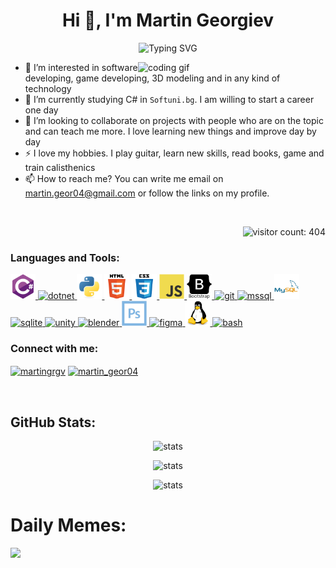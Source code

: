 <h1 align="center">Hi 👋, I'm Martin Georgiev</h1>

<p align="center">
  <img src="https://readme-typing-svg.demolab.com?font=Playfair+Display&weight=500&size=25&duration=3650&pause=1500&color=9B4993&center=true&vCenter=true&width=435&lines=Software+Engineer+Student;Studying+C%23+at+SoftUni" alt="Typing SVG"/>
</p>

<img align="right" src="https://media.tenor.com/YZPnGuPeZv8AAAAd/coding.gif" width=300px alt="coding gif">

- 👀 I’m interested in software developing, game developing, 3D modeling and in any kind of technology
- 🌱 I’m currently studying C# in `Softuni.bg`. I am willing to start a career one day
- 💞️ I’m looking to collaborate on projects with people who are on the topic and can teach me more. I love learning new things and improve day by day
- ⚡ I love my hobbies. I play guitar, learn new skills, read books, game and train calisthenics
- 📫 How to reach me? You can write me email on martin.geor04@gmail.com or follow the links on my profile.

<br/>
<p align="right"><img src="https://komarev.com/ghpvc/?username=martingrgv&label=Profile%20Visitors&color=9b4993&style=flat" alt="visitor count: 404"/></p>

<h3 align="left">Languages and Tools:</h3>

<p align="left"> <a href="https://www.w3schools.com/cs/" target="_blank" rel="noreferrer"> <img src="https://raw.githubusercontent.com/devicons/devicon/master/icons/csharp/csharp-original.svg" alt="csharp" width="40" height="40"/> </a> <a href="https://dotnet.microsoft.com/" target="_blank" rel="noreferrer"> <img src="https://img.shields.io/badge/.NET-5C2D91?style=for-the-badge&logo=.net&logoColor=white" alt="dotnet" width="60" height="40/> </a> <a href="https://www.python.org" target="_blank" rel="noreferrer"> <img src="https://raw.githubusercontent.com/devicons/devicon/master/icons/python/python-original.svg" alt="python" width="40" height="40"/> </a> <a href="https://www.w3.org/html/" target="_blank" rel="noreferrer"> <img src="https://raw.githubusercontent.com/devicons/devicon/master/icons/html5/html5-original-wordmark.svg" alt="html5" width="40" height="40"/> </a> <a href="https://www.w3schools.com/css/" target="_blank" rel="noreferrer"> <img src="https://raw.githubusercontent.com/devicons/devicon/master/icons/css3/css3-original-wordmark.svg" alt="css3" width="40" height="40"/> </a> <a href="https://developer.mozilla.org/en-US/docs/Web/JavaScript" target="_blank" rel="noreferrer"> <img src="https://raw.githubusercontent.com/devicons/devicon/master/icons/javascript/javascript-original.svg" alt="javascript" width="40" height="40"/> </a> <a href="https://getbootstrap.com" target="_blank" rel="noreferrer"> <img src="https://raw.githubusercontent.com/devicons/devicon/master/icons/bootstrap/bootstrap-plain-wordmark.svg" alt="bootstrap" width="40" height="40"/> </a> <a href="https://git-scm.com/" target="_blank" rel="noreferrer"> <img src="https://www.vectorlogo.zone/logos/git-scm/git-scm-icon.svg" alt="git" width="40" height="40"/> </a> <a href="https://www.microsoft.com/en-us/sql-server" target="_blank" rel="noreferrer"> <img src="https://www.svgrepo.com/show/303229/microsoft-sql-server-logo.svg" alt="mssql" width="40" height="40"/> </a> <a href="https://www.mysql.com/" target="_blank" rel="noreferrer"> <img src="https://raw.githubusercontent.com/devicons/devicon/master/icons/mysql/mysql-original-wordmark.svg" alt="mysql" width="40" height="40"/> </a> <a href="https://www.sqlite.org/" target="_blank" rel="noreferrer"> <img src="https://www.vectorlogo.zone/logos/sqlite/sqlite-icon.svg" alt="sqlite" width="40" height="40"/> </a> <!-- <a href="https://postman.com" target="_blank" rel="noreferrer"> <img src="https://www.vectorlogo.zone/logos/getpostman/getpostman-icon.svg" alt="postman" width="40" height="40"/> </a> --> <a href="https://unity.com/" target="_blank" rel="noreferrer"> <img src="https://www.vectorlogo.zone/logos/unity3d/unity3d-icon.svg" alt="unity" width="40" height="40"/> </a> <a href="https://www.blender.org/" target="_blank" rel="noreferrer"> <img src="https://download.blender.org/branding/community/blender_community_badge_white.svg" alt="blender" width="40" height="40"/> </a> <a href="https://www.photoshop.com/en" target="_blank" rel="noreferrer"> <img src="https://raw.githubusercontent.com/devicons/devicon/master/icons/photoshop/photoshop-line.svg" alt="photoshop" width="40" height="40"/> </a> <a href="https://www.figma.com/" target="_blank" rel="noreferrer"> <img src="https://www.vectorlogo.zone/logos/figma/figma-icon.svg" alt="figma" width="40" height="40"/> </a> <a href="https://www.linux.org/" target="_blank" rel="noreferrer"> <img src="https://raw.githubusercontent.com/devicons/devicon/master/icons/linux/linux-original.svg" alt="linux" width="40" height="40"/> </a> <a href="https://www.gnu.org/software/bash/" target="_blank" rel="noreferrer"> <img src="https://www.vectorlogo.zone/logos/gnu_bash/gnu_bash-icon.svg" alt="bash" width="40" height="40"/> </a> </p>

<h3 align="left">Connect with me:</h3>
<p align="left">
  <a href="https://www.leetcode.com/martingrgv" target="blank"><img align="center" src="https://raw.githubusercontent.com/rahuldkjain/github-profile-readme-generator/master/src/images/icons/Social/leet-code.svg" alt="martingrgv" height="30" width="40"/></a>
  <a href="https://www.hackerrank.com/martin_geor04" target="blank"><img align="center" src="https://raw.githubusercontent.com/rahuldkjain/github-profile-readme-generator/master/src/images/icons/Social/hackerrank.svg" alt="martin_geor04" height="30" width="40"/></a>
</p>
<br/>

## GitHub Stats:
<!-- Block stats
![](https://github-readme-stats.vercel.app/api/top-langs/?username=martingrgv&theme=omni&hide_border=false&include_all_commits=false&count_private=true&layout=compact)
![](https://github-readme-stats.vercel.app/api?username=martingrgv&theme=omni&hide_border=false&include_all_commits=false&count_private=true)
![](https://github-readme-streak-stats.herokuapp.com/?user=martingrgv&theme=omni&hide_border=false)
-->
<p align="center"> <img src="https://github-readme-stats.vercel.app/api/top-langs/?username=martingrgv&theme=omni&hide_border=false&include_all_commits=false&count_private=true&layout=compact" alt="stats"/> </p>
<p align="center"> <img src="https://github-readme-stats.vercel.app/api?username=martingrgv&theme=omni&hide_border=false&include_all_commits=false&count_private=true" alt="stats"/> </p>
<p align="center"> <img src="https://github-readme-streak-stats.herokuapp.com/?user=martingrgv&theme=omni&hide_border=false" alt="stats"/> </p>

# Daily Memes:
<img src='https://randommeme-five.vercel.app/' style="height: 350px;"/>
